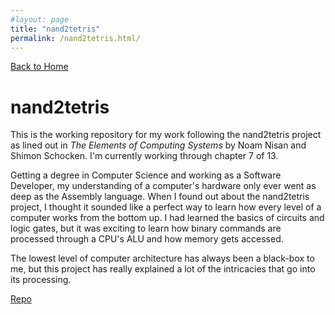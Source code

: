 ```yaml
---
#layout: page
title: "nand2tetris"
permalink: /nand2tetris.html/
---
```


[Back to Home](../index.html)

# nand2tetris

This is the working repository for my work following the nand2tetris project as lined out in _The Elements of Computing Systems_ by Noam Nisan and Shimon Schocken. I'm currently working through chapter 7 of 13.

Getting a degree in Computer Science and working as a Software Developer, my understanding of a computer's hardware only ever went as deep as the Assembly language. When I found out about the nand2tetris project, I thought it sounded like a perfect way to learn how every level of a computer works from the bottom up. I had learned the basics of circuits and logic gates, but it was exciting to learn how binary commands are processed through a CPU's ALU and how memory gets accessed. 

The lowest level of computer architecture has always been a black-box to me, but this project has really explained a lot of the intricacies that go into its processing.

[Repo](https://github.com/mcmiller905/nand2tetris)